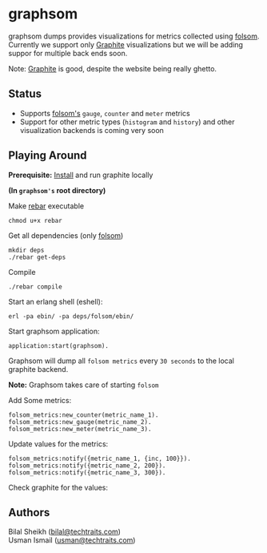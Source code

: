 graphsom
===============

graphsom dumps provides visualizations for metrics collected using [folsom](https://github.com/boundary/folsom). Currently we support only [Graphite](http://graphite.wikidot.com/) visualizations but we will be adding suppor for multiple back ends soon. 

Note: [Graphite](http://graphite.wikidot.com/) is good, despite the
website being really ghetto. 

Status
------

* Supports [folsom's](https://github.com/boundary/folsom) `gauge`,
  `counter` and `meter` metrics
* Support for other metric types (`histogram` and `history`) and other
  visualization backends is coming very soon

Playing Around
--------------

**Prerequisite:** [Install](http://graphite.wikidot.com/installation)
  and run graphite locally
  
**(In `graphsom's` root directory)**

Make [rebar](https://github.com/basho/rebar) executable

    chmod u+x rebar
    
Get all dependencies (only [folsom](https://github.com/boundary/folsom))

    mkdir deps
    ./rebar get-deps
    
Compile

    ./rebar compile

Start an erlang shell (eshell):

    erl -pa ebin/ -pa deps/folsom/ebin/
    
Start graphsom application:

    application:start(graphsom).

Graphsom will dump all `folsom metrics` every `30 seconds`
to the local graphite backend.

**Note:** Graphsom takes care of starting `folsom`

Add Some metrics:

    folsom_metrics:new_counter(metric_name_1).
    folsom_metrics:new_gauge(metric_name_2).
    folsom_metrics:new_meter(metric_name_3).

Update values for the metrics:

	folsom_metrics:notify({metric_name_1, {inc, 100}}).
    folsom_metrics:notify({metric_name_2, 200}).
    folsom_metrics:notify({metric_name_3, 300}).

Check graphite for the values:    

Authors 
------

Bilal Sheikh (<bilal@techtraits.com>)  
Usman Ismail (<usman@techtraits.com>)


